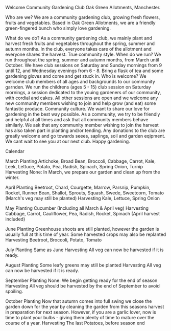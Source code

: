 Welcome
Community Gardening Club 
Oak Green Allotments, Manchester.

Who are we?
We are a community gardening club, growing fresh flowers, fruits and vegetables. Based in Oak Green Allotments, we are a friendly green-fingered bunch who simply love gardening.

What do we do?
As a community gardening club, we mainly plant and harvest fresh fruits and vegetables throughout the spring, summer and autumn months. In the club, everyone takes care of the allotment and everyone shares the harvest. True community style.
When do we run?
We run throughout the spring, summer and autumn months, from March until October. We have club sessions on Saturday and Sunday mornings from 9 until 12, and Wednesday evenings from 6 - 8. Bring a flask of tea and some gardening gloves and come and get stuck in.
Who is welcome?
We welcome club members of all ages and backgrounds to our community garnden. We run the childrens (ages 5 - 15) club session on Saturday mornings, a session dedicated to the youing gardeners of our community, with cordial and cakes. All other sessions are open and we welcome any new community members wishing to join and help grow (and eat) some fantastic produce.
Community culture.
We want to share our love for gardening in the best way possible. As a community, we try to be friendly and helpful at all times and ask that all community members behave similarly. We ask that any community member wishing to join the harvest has also taken part in planting and/or tending. Any donations to the club are greatly welcome and go towards seees, saplings, soil and garden eqipment. We cant wait to see you at our next club. Happy gardening. 

Calendar

March
Planting
Artichoke, Broad Bean, Broccoli, Cabbage, Carrot, Kale, Leek, Lettuce, Potato, Pea, Radish, Spinach, Spring Onion, Turnip
Harvesting
None: In March, we prepare our garden and clean up from the winter. 

April
Planting
Beetroot, Chard, Courgette, Marrow, Parsnip, Pumpkin, Rocket, Runner Bean, Shallot, Sprouts, Squash, Swede, Sweetcorn, Tomato (March's veg may still be planted)
Harvesting
Kale, Lettuce, Spring Onion

May
Planting
Cucumber (Including all March & April veg)
Harvesting
Cabbage, Carrot, Cauliflower, Pea, Radish, Rocket, Spinach (April harvest included)

June
Planting
Greenhouse shoots are still planted, however the garden is usually full at this time of year. Some harvested crops may also be replanted
Harvesting
Beetroot, Broccoli, Potato, Tomato

July
Planting
Same as June
Harvesting
All veg can now be harvested if it is ready.

August
Planting
Some leafy greens may still be planted
Harvesting
All veg can now be harvested if it is ready.

September
Planting
None: We begin getting ready for the end of season
Harvesting
All veg should be harvested by the end of September to avoid spoiling.

October
Planting
Now that autumn comes into full swing we close the garden down for the year by cleaning  the garden from this seasons harvest in preparation for next season. However, if you are a garlic lover, now is time to plant your bulbs - giving them plenty of time to mature over the course of a year.
Harvesting
The last Potatoes, before season end


